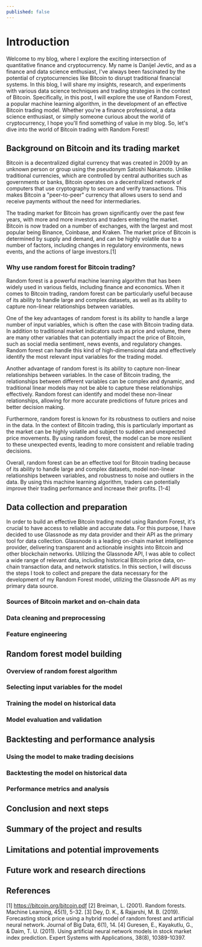 ```yaml
---
published: false
---
```

# Introduction

Welcome to my blog, where I explore the exciting intersection of quantitative finance and cryptocurrency. My name is Danijel Jevtic, and as a finance and data science enthusiast, I've always been fascinated by the potential of cryptocurrencies like Bitcoin to disrupt traditional financial systems. In this blog, I will share my insights, research, and experiments with various data science techniques and trading strategies in the context of Bitcoin. Specifically, in this post, I will explore the use of Random Forest, a popular machine learning algorithm, in the development of an effective Bitcoin trading model. Whether you're a finance professional, a data science enthusiast, or simply someone curious about the world of cryptocurrency, I hope you'll find something of value in my blog. So, let's dive into the world of Bitcoin trading with Random Forest!

## Background on Bitcoin and its trading market

Bitcoin is a decentralized digital currency that was created in 2009 by an unknown person or group using the pseudonym Satoshi Nakamoto. Unlike traditional currencies, which are controlled by central authorities such as governments or banks, Bitcoin operates on a decentralized network of computers that use cryptography to secure and verify transactions. This makes Bitcoin a "peer-to-peer" currency that allows users to send and receive payments without the need for intermediaries.

The trading market for Bitcoin has grown significantly over the past few years, with more and more investors and traders entering the market. Bitcoin is now traded on a number of exchanges, with the largest and most popular being Binance, Coinbase, and Kraken. The market price of Bitcoin is determined by supply and demand, and can be highly volatile due to a number of factors, including changes in regulatory environments, news events, and the actions of large investors.[1]


### Why use random forest for Bitcoin trading?

Random forest is a powerful machine learning algorithm that has been widely used in various fields, including finance and economics. When it comes to Bitcoin trading, random forest can be particularly useful because of its ability to handle large and complex datasets, as well as its ability to capture non-linear relationships between variables.

One of the key advantages of random forest is its ability to handle a large number of input variables, which is often the case with Bitcoin trading data. In addition to traditional market indicators such as price and volume, there are many other variables that can potentially impact the price of Bitcoin, such as social media sentiment, news events, and regulatory changes. Random forest can handle this kind of high-dimensional data and effectively identify the most relevant input variables for the trading model.

Another advantage of random forest is its ability to capture non-linear relationships between variables. In the case of Bitcoin trading, the relationships between different variables can be complex and dynamic, and traditional linear models may not be able to capture these relationships effectively. Random forest can identify and model these non-linear relationships, allowing for more accurate predictions of future prices and better decision making.

Furthermore, random forest is known for its robustness to outliers and noise in the data. In the context of Bitcoin trading, this is particularly important as the market can be highly volatile and subject to sudden and unexpected price movements. By using random forest, the model can be more resilient to these unexpected events, leading to more consistent and reliable trading decisions.

Overall, random forest can be an effective tool for Bitcoin trading because of its ability to handle large and complex datasets, model non-linear relationships between variables, and robustness to noise and outliers in the data. By using this machine learning algorithm, traders can potentially improve their trading performance and increase their profits. [1-4]

## Data collection and preparation

In order to build an effective Bitcoin trading model using Random Forest, it's crucial to have access to reliable and accurate data. For this purpose, I have decided to use Glassnode as my data provider and their API as the primary tool for data collection. Glassnode is a leading on-chain market intelligence provider, delivering transparent and actionable insights into Bitcoin and other blockchain networks. Utilizing the Glassnode API, I was able to collect a wide range of relevant data, including historical Bitcoin price data, on-chain transaction data, and network statistics. In this section, I will discuss the steps I took to collect and prepare the data necessary for the development of my Random Forest model, utilizing the Glassnode API as my primary data source.

### Sources of Bitcoin market and on-chain data



### Data cleaning and preprocessing

### Feature engineering


## Random forest model building

### Overview of random forest algorithm

### Selecting input variables for the model

### Training the model on historical data

### Model evaluation and validation

## Backtesting and performance analysis

### Using the model to make trading decisions

### Backtesting the model on historical data

### Performance metrics and analysis

## Conclusion and next steps

## Summary of the project and results

## Limitations and potential improvements

## Future work and research directions


## References
[1] https://bitcoin.org/bitcoin.pdf
[2] Breiman, L. (2001). Random forests. Machine Learning, 45(1), 5-32.
[3] Dey, D. K., & Rajarshi, M. B. (2019). Forecasting stock price using a hybrid model of random forest and     artificial neural network. Journal of Big Data, 6(1), 14.
[4] Guresen, E., Kayakutlu, G., & Daim, T. U. (2011). Using artificial neural network models in stock market     index prediction. Expert Systems with Applications, 38(8), 10389-10397.
